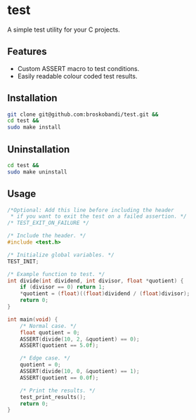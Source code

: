 # test
A simple test utility for your C projects.

## Features
- Custom ASSERT macro to test conditions.
- Easily readable colour coded test results.

## Installation
```bash
git clone git@github.com:broskobandi/test.git &&
cd test &&
sudo make install
```

## Uninstallation
```bash
cd test &&
sudo make uninstall
```

## Usage
```c
/*Optional: Add this line before including the header
 * if you want to exit the test on a failed assertion. */
/* TEST_EXIT_ON_FAILURE */

/* Include the header. */
#include <test.h>

/* Initialize global variables. */
TEST_INIT;

/* Example function to test. */
int divide(int dividend, int divisor, float *quotient) {
    if (divisor == 0) return 1;
    *quotient = (float)((float)dividend / (float)divisor);
    return 0;
}

int main(void) {
    /* Normal case. */
    float quotient = 0;
    ASSERT(divide(10, 2, &quotient) == 0);
    ASSERT(quotient == 5.0f);

    /* Edge case. */
    quotient = 0;
    ASSERT(divide(10, 0, &quotient) == 1);
    ASSERT(quotient == 0.0f);

    /* Print the results. */
    test_print_results();
    return 0;
}
```
